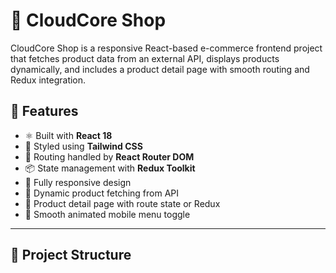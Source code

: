 # 🛒 CloudCore Shop

CloudCore Shop is a responsive React-based e-commerce frontend project that fetches product data from an external API, displays products dynamically, and includes a product detail page with smooth routing and Redux integration.

## 🚀 Features

- ⚛️ Built with **React 18**
- 🎨 Styled using **Tailwind CSS**
- 🚦 Routing handled by **React Router DOM**
- 📦 State management with **Redux Toolkit**
- 📱 Fully responsive design
- 🔄 Dynamic product fetching from API
- 📄 Product detail page with route state or Redux
- 🌙 Smooth animated mobile menu toggle

---

## 📂 Project Structure
